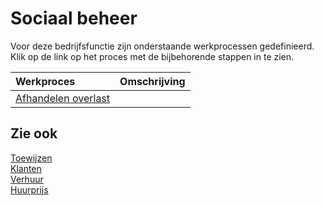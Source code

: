 # Sociaal beheer

Voor deze bedrijfsfunctie zijn onderstaande werkprocessen gedefinieerd. Klik op de link op het proces met de bijbehorende stappen in te zien.

Werkproces | Omschrijving
:--- | :---
[Afhandelen overlast](afhandelen-overlast/) | 

## Zie ook

[Toewijzen](toewijzen/)  
[Klanten](klanten/)  
[Verhuur](uitvoeren-ontwikkelproject/)  
[Huurprijs](uitvoeren-ontwikkelproject/)

